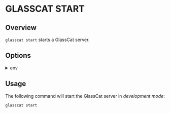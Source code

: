 # GLASSCAT START

## Overview

`glasscat start` starts a GlassCat server.

## Options

<details>
    <summary>env</summary>
    <p><b>- required:</b> no</p>
    <pre>glasscat start --env=PROD</pre>
    <p>Defines which setup to use for the server environment.<p>
</details>

## Usage

The following command will start the GlassCat server in _development mode_:

```bash
glasscat start
```